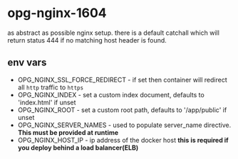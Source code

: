 # opg-nginx-1604

as abstract as possible nginx setup. there is a default catchall which will return status 
444 if no matching host header is found.

env vars
--------
- OPG_NGINX_SSL_FORCE_REDIRECT - if set then container will redirect all `http` traffic to `https`
- OPG_NGINX_INDEX - set a custom index document, defaults to 'index.html' if unset
- OPG_NGINX_ROOT - set a custom root path, defaults to '/app/public' if unset
- OPG_NGINX_SERVER_NAMES - used to populate server_name directive. **This must be provided at runtime**
- OPG_NGINX_HOST_IP - ip address of the docker host **this is required if you deploy behind a load balancer(ELB)**
